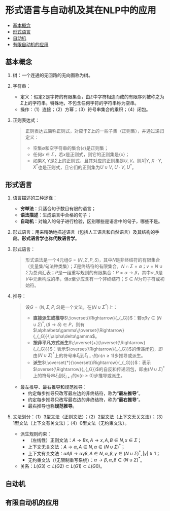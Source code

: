# 形式语言与自动机及其在NLP中的应用

- [基本概念](#基本概念)
- [形式语言](#形式语言)
- [自动机](#自动机)
- [有限自动机的应用](#有限自动机的应用)

## 基本概念

1. 树：一个连通的无回路的无向图称为树。

2. 字符串：
    - 定义：假定$\Sigma$是字符的有限集合，由$\Sigma$中字符相连而成的有限序列被称之为$\Sigma$上的字符串。特殊地，不包含任何字符的字符串称为空串。
    - 操作：（1）连接；（2）方幂；（3）符号串集合的乘积；（4）闭包。

3. 正则表达式：
    > 正则表达式简称正则式，对应于$\Sigma$上的一些子集（正则集），并通过递归定义：
    > - 空集$\emptyset$和空字符串的集合$\{\epsilon\}$是正则集；
    > - 任何$x\in\Sigma$，若$x$是正则式，则它的正则集是$\{x\}$；
    > - 如果$X,Y$是$\Sigma$上的正则式，且其对应的正则集是$U,V$。则$X|Y,\;X\cdot Y,\;X^*$也是正则式，且它们的正则集为$U\cup V,\;U\cdot V,\;U^*$。

## 形式语言

1. 语言描述的三种途径：
    - **穷举法**：只适合句子数目有限的语言；
    - **语法描述**：生成语言中合格的句子；
    - **自动机**：对输入的句子进行检验，区别哪些是语言中的句子，哪些不是。

2. 形式语言：用来精确地描述语言（包括人工语言和自然语言）及其结构的手段。**形式语言学**也称**代数语言学**。

3. 形式语言：
    > 形式语法是一个4元组$G=(N,\Sigma,P,S)$，其中$N$是非终结符的有限集合（变量集/句法种类集）；$\Sigma$是终结符的有限集合，$N\cap\Sigma=\emptyset$；$v=N\cup\Sigma$为总词汇表；$P$是一组重写规则的有限集合：$P={\alpha\rightarrow\beta}$，其中$\alpha,\beta$是$V$中元素构成的串，但$\alpha$至少应含有一个非终结符；$S\in N$为句子符或初始符。

4. 推导：
    > 设$G=(N,\Sigma,P,S)$是一个文法，在$(N\cup\Sigma^*)$上：
    > - **直接派生或推导**$\;\overset{\Rightarrow}{_{_G}}$：若$\alpha\beta\gamma\in(N\cup\Sigma)^*,(\beta\rightarrow\delta)\in P$，则有$\alpha\beta\gamma\;\overset{\Rightarrow}{_{_G}}\;\alpha\delta\gamma$。
    > - **按非平凡方式派生**$\;\overset{+}{\overset{\Rightarrow}{_{_G}}}$：表示$\overset{\Rightarrow}{_{_G}}$的传递闭包，即由$(N\cup\Sigma)^*$上的符号串$\xi_i$到$\xi_{i+1}$的$n(n\ge1)$步推导或派生。
    > - **派生**$\;\overset{*}{\overset{\Rightarrow}{_{_G}}}$：表示$\overset{\Rightarrow}{_{_G}}$的自反和传递闭包，即由$(N\cup\Sigma)^*$上的符号串$\xi_i$到$\xi_{i+1}$的$n(n\ge0)$步推导或派生。
    - 最左推导、最右推导和规范推导：
        - 约定每步推导只改写最左边的非终结符，称为“**最左推导**”。
        - 约定每步推导只改写最右边的非终结符，称为“**最右推导**”。
        - 最右推导也称**规范推导**。

5. 文法划分：（1）3型文法（正则文法）；（2）2型文法（上下文无关文法）；（3）1型文法（上下文有关文法）；（4）0型文法（无约束文法）。
    - 派生规则约束：
        - （左线性）正则文法：$A\rightarrow Bx, A\rightarrow x, A,B\in N,x\in\Sigma$；
        - 上下文无关文法：$A\rightarrow\alpha,A\in N,\alpha\in(N\cup\Sigma)^*$；
        - 上下文有关文法：$\alpha A\beta\rightarrow\alpha\gamma\beta,A\in N,\alpha,\beta,\gamma\in(N\cup\Sigma)^*,|\gamma|\ge1$；
        - 无约束文法（/无限制重写系统）：$\alpha\rightarrow\beta,\alpha,\beta\in(N\cup\Sigma)^*$。
    - 关系：$L(G3)\subset L(G2)\subset L(G1)\subset L(G0)$。

## 自动机



## 有限自动机的应用
